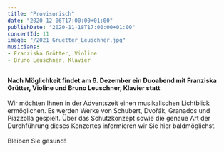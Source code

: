 ```yaml
---
title: "Provisorisch"
date: "2020-12-06T17:00:00+01:00"
publishDate: "2020-11-18T17:00:00+01:00"
concertId: 11
image: "/2021_Gruetter_Leuschner.jpg"
musicians:
- Franziska Grütter, Violine
- Bruno Leuschner, Klavier
---
```


<div class="corona"><b>Nach Möglichkeit findet am 6. Dezember ein Duoabend mit Franziska Grütter, Violine und Bruno Leuschner, Klavier statt</b><br /><br />
Wir möchten Ihnen in der Adventszeit einen musikalischen Lichtblick ermöglichen.
Es werden Werke von Schubert, Dvořák, Granados und Piazzolla gespielt.
Über das Schutzkonzept sowie die genaue Art der Durchführung dieses Konzertes informieren wir Sie hier baldmöglichst.
<br /><br />
Bleiben Sie gesund!</div>
